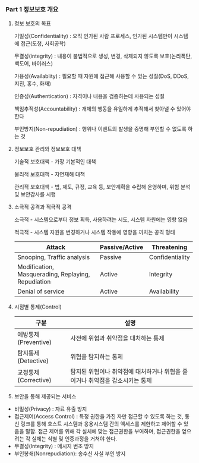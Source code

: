 ### Part 1 정보보호 개요

1. 정보 보호의 목표
    
    기밀성(Confidentiality) : 오직 인가된 사람 프로세스, 인가된 시스템만이 시스템에 접근(도청, 사회공학)
    
    무결성(integrity) : 내용이 불법적으로 생성, 변경, 삭제되지 않도록 보호(논리폭탄, 백도어, 바이러스)
    
    가용성(Availablity) : 필요할 때 자원에 접근해 사용할 수 있는 성질(DoS, DDoS, 지진, 홍수, 화재)
    
    인증성(Authentication) : 자격이나 내용을 검증하는데 사용되는 성질
    
    책임추적성(Accountability) : 개체의 행동을 유일하게 추적해서 찾아낼 수 있어야 한다
    
    부인방지(Non-repudiation) : 행위나 이벤트의 발생을 증명해 부인할 수 없도록 하는 것
    
2. 정보보호 관리와 정보보호 대책
    
    기술적 보호대책 - 가장 기본적인 대책
    
    물리적 보호대책 - 자연재해 대책
    
    관리적 보호대책 - 법, 제도, 규정, 교육 등, 보안계획을 수립해 운영하며, 위험 분석 및 보안감사를 시행
    

3. 소극적 공격과 적극적 공격
    
    소극적 - 시스템으로부터 정보 획득, 사용하려는 시도, 시스템 자원에는 영향 없음
    
    적극적 - 시스템 자원을 변경하거나 시스템 작동에 영향을 끼치는 공격 형태
    
    | Attack | Passive/Active | Threatening |
    | --- | --- | --- |
    | Snooping, Traffic analysis | Passive | Confidentiality |
    | Modification, Masquerading, Replaying, Repudiation  | Active | Integrity |
    | Denial of service | Active | Availability |
    
4. 시점별 통제(Control)
    
    
    | 구분 | 설명 |
    | --- | --- |
    | 예방통제(Preventive) | 사전에 위협과 취약점을 대처하는 통제 |
    | 탐지통제(Detective) | 위협을 탐지하는 통제 |
    | 교정통제(Corrective) | 탐지된 위협이나 취약점에 대처하거나 위협을 줄이거나 취약점을 감소시키는 통제 |
    
5. 보안을 통해 제공되는 서비스  
- 비밀성(Privacy) : 자료 유출 방지
- 접근제어(Access Control) : 특정 권한을 가진 자만 접근할 수 있도록 하는 것, 통신 링크를 통해 호스트 시스템과 응용시스템 간의 액세스를 제한하고 제어할 수 있음을 말함. 접근 제어를 위해 각 실체에 맞는 접근권한을 부여하며, 접근권한을 얻으려는 각 실체는 식별 및 인증과정을 거쳐야 한다.
- 무결성(Integrity) : 메시지 변조 방지
- 부인봉쇄(Nonrepudiation): 송수신 사실 부인 방지
